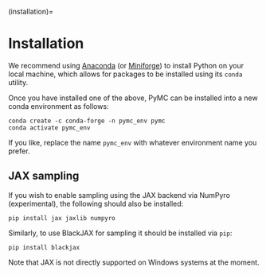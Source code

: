 (installation)=
# Installation

We recommend using [Anaconda](https://www.anaconda.com/) (or [Miniforge](https://github.com/conda-forge/miniforge)) to install Python on your local machine, which allows for packages to be installed using its `conda` utility.

Once you have installed one of the above, PyMC can be installed into a new conda environment as follows:

```console
conda create -c conda-forge -n pymc_env pymc
conda activate pymc_env
```
If you like, replace the name `pymc_env` with whatever environment name you prefer.


## JAX sampling

If you wish to enable sampling using the JAX backend via NumPyro (experimental), the following should also be installed:

```console
pip install jax jaxlib numpyro
```

Similarly, to use BlackJAX for sampling it should be installed via `pip`:

```console
pip install blackjax
```

Note that JAX is not directly supported on Windows systems at the moment.

